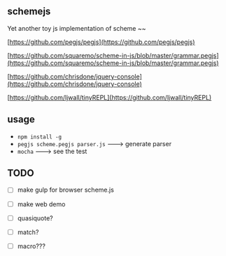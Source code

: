 ## schemejs

Yet another toy js implementation of scheme ~~ 

[https://github.com/pegjs/pegjs](https://github.com/pegjs/pegjs)

[https://github.com/squaremo/scheme-in-js/blob/master/grammar.pegjs](https://github.com/squaremo/scheme-in-js/blob/master/grammar.pegjs)

[https://github.com/chrisdone/jquery-console](https://github.com/chrisdone/jquery-console)

[https://github.com/ljwall/tinyREPL](https://github.com/ljwall/tinyREPL)

## usage
* `npm install -g`
* `pegjs scheme.pegjs parser.js`  ---> generate parser
* `mocha`  ---> see the test

## TODO

- [ ] make gulp for browser scheme.js
- [ ] make web demo

- [ ] quasiquote?
- [ ] match?
- [ ] macro???
